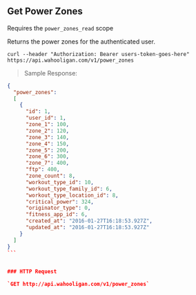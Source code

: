 ## Get Power Zones

Requires the `power_zones_read` scope

Returns the power zones for the authenticated user.

```shell
curl --header "Authorization: Bearer users-token-goes-here" https://api.wahooligan.com/v1/power_zones
```

> Sample Response:

``````json
{
  "power_zones": 
  [
    {
      "id": 1,
      "user_id": 1,
      "zone_1": 100,
      "zone_2": 120,
      "zone_3": 140,
      "zone_4": 150,
      "zone_5": 200,
      "zone_6": 300,
      "zone_7": 400,
      "ftp": 400,
      "zone_count": 8,
      "workout_type_id": 10,
      "workout_type_family_id": 6,
      "workout_type_location_id": 8,
      "critical_power": 324,
      "originator_type": 0,
      "fitness_app_id": 6,
      "created_at": "2016-01-27T16:18:53.927Z",
      "updated_at": "2016-01-27T16:18:53.927Z"
    }
  ]
}
```


### HTTP Request

`GET http://api.wahooligan.com/v1/power_zones`
